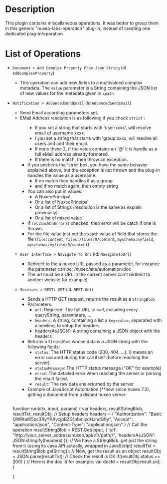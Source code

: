 # Description
This plugin contains miscellaneous operations. It was better to group them in this generic "nuxeo-labs-operation" plug-in, instead of creating one dedicated plug-in/operation

# List of Operations 
* `Document > Add Complex Property From Json String` (id `AddComplexProperty`)
  * This operation can add new fields to a multivalued complex metadata. The `value` parameter is a String containing the JSON list of new values for the metadata given in `xpath`
* `Notification > AdvancedSendEmail` (id `AdvancedSendEmail`)
  * Send Email according parameters set.
  * EMail Address resolution is as following if you check `strict` : <ul>
    * If you set a string that starts with 'user:xxxx', will resolve email of username xxxx.
    * I you set a string that starts with 'group:xxxx, will resolve all users and add their email.
    * If none these 2, if the value contains an '@' it is handle as a full eMail address already formated.
    * If there is no match, then throw an exception.
  * If you uncheck the `strict box, you have the same behavior explainèd above, but the exception is not thrown and the plug-in handles the value as a username:
    * If no match then handles it as a group
    * and if no match again, then empty string
  * You can also put in values:
    * A NuxeoPrincipal
    * Or a list of NuxeoPrincipal
    * Or a list of Strings (resolution is the same as explain previously)
    * Or a list of mixed value
  * If `rollbackOnError` is checked, then error will be catch if one is thrown.
  * For the file value just put the `xpath` value of field that stores the file (`file:content`, `files:/files/0/content`, `myschema:myfield`, `myschema:/myfield/0/content`)
* `User Interface > Navigate To Url` (id: `NavigateToUrl`)
  * Redirect to the a nuxeo URL passed as a parameter, for instance the parameter can be: /nuxeo/site/automation/doc
  * The url must be a URL in the current server can't redirect to another website for example)
* `Services > REST: GET` (id: `REST.Get`)
  * Sends a HTTP GET request, returns the result as a `StringBlob`
  * Parameters:
    * `url`: Required. The full URL to call, including every queryString, parameters, ...
    * `headers`: A string, containing a list a `key=value`, separated with a newline, to setup the headers
    * headersAsJSON`: A string containing a JSON object with the headers.
  * Returns a `StringBlob` whose data is a JSON string with the following fields:
    * `status`: The HTTP status code (200, 404, ...). 0 means an error occured during the call itself (before reaching the server)
    * `statusMessage`: The HTTP status message ("OK" for example)
    * `error`: The detailed error when reaching the server or parsing the result failed.
    * `result`: The raw data ans returned by the server
  * Example of JavaScript Automation (**new since nuxeo 7.2), getting a document from a distant nuxeo server:

  ```javascript
function run(ctx, input, params) {
      var headers, resultStringBlob, resultTxt, resultObj;
      // Setup headers
      headers = {
          "Authorization": "Basic QWRtaW5pc3RyYXRvcjpBZG1pbmlzdHJhdG9y",
          "Accept": "application/json",
          "Content-Type": "application/json"
      }
      // Call the operation
      resultStringBlob = REST.Get(input, {
          'url': "http://your_server_address/nuxeo/api/v1//path//",
          'headersAsJSON': JSON.stringify(headers)
      });
      // We have a StringBlob, get just the string from it (using its Java API actually, wrapped in JavaScript)
      resultTxt = resultStringBlob.getString();
      // Now, get the result as an object
      resultObj = JSON.parse(resultTxt);
      // Check the result is OK
      if(resultObj.status == 200) {
         // Here is the doc id for example:
         var docId = resultObj.result.uid;
      }
    
}
```



